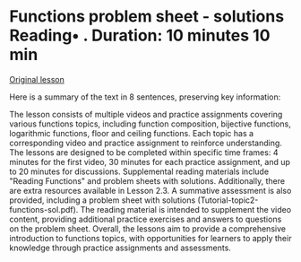 # Functions problem sheet - solutions Reading• . Duration: 10 minutes 10 min

[Original lesson](https://www.coursera.org/learn/uol-discrete-mathematics/supplement/94NiN/functions-problem-sheet-solutions)

Here is a summary of the text in 8 sentences, preserving key information:

The lesson consists of multiple videos and practice assignments covering various functions topics, including function composition, bijective functions, logarithmic functions, floor and ceiling functions. Each topic has a corresponding video and practice assignment to reinforce understanding. The lessons are designed to be completed within specific time frames: 4 minutes for the first video, 30 minutes for each practice assignment, and up to 20 minutes for discussions. Supplemental reading materials include "Reading Functions" and problem sheets with solutions. Additionally, there are extra resources available in Lesson 2.3. A summative assessment is also provided, including a problem sheet with solutions (Tutorial-topic2-functions-sol.pdf). The reading material is intended to supplement the video content, providing additional practice exercises and answers to questions on the problem sheet. Overall, the lessons aim to provide a comprehensive introduction to functions topics, with opportunities for learners to apply their knowledge through practice assignments and assessments.

